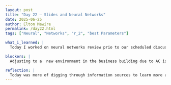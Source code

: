 ```yaml
---
layout: post
title: "Day 22 – Slides and Neural Networks"
date: 2025-06-25
author: Elton Mawire
permalink: /day22.html
tags: ["Neural", "Networks", "r_2", "best Parameters"]

what_i_learned: |
  Today I worked on neural networks review prio to our scheduled discussion with our Mentor. I went through different sites like IBM and tried to understand how neural networks actually work. I learned that they simulate human neural behavioh functionality and how they are similar to trees in having nodes and branches. The other part of the day was spent finishing and reviewing the slides for our midterm presentation. We worked on the contents of the slides as well as the strategy that will be employed in the presentation.

blockers: |
  Adjusting to a  new environment in the business building due to AC issues in our original location.

reflection: |
  Today was more of digging through information sources to learn more about neural networks and how we can implement them in our project. I quickly found out that CNN( Convolutional Neural Networks ) are mostly emplyed in computer vision. Since our data is not necessarily in form of pictures or graphics, I think the we may be leaning towards long short term memory models. The introduction gave me more  
---
```

